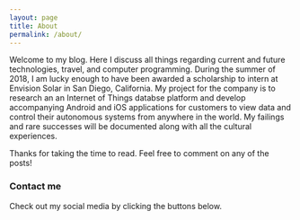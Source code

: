 ```yaml
---
layout: page
title: About
permalink: /about/
---
```


Welcome to my blog. Here I discuss all things regarding current and future technologies, travel, and computer  programming. During the summer of 2018, I am lucky enough to have been awarded a scholarship to intern at Envision Solar in San Diego, California. My project for the company is to research an an Internet of Things databse platform and develop accompanying Android and iOS applications for customers to view data and control their autonomous systems from anywhere in the world. My failings and rare successes will be documented along with all the cultural experiences.

Thanks for taking the time to read. Feel free to comment on any of the posts!

### Contact me

Check out my social media by clicking the buttons below.
